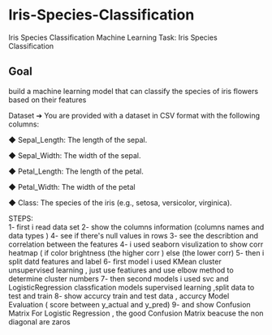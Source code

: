 # Iris-Species-Classification
Iris Species Classification
Machine Learning Task: Iris Species Classification
## Goal
build a machine learning model that can classify the species of iris flowers based on their features

Dataset
➔ You are provided with a dataset in CSV format with the following columns:

◆ Sepal_Length: The length of the sepal.

◆ Sepal_Width: The width of the sepal.

◆ Petal_Length: The length of the petal.

◆ Petal_Width: The width of the petal

◆ Class: The species of the iris (e.g., setosa, versicolor, virginica).

STEPS:  
1- first i read data set 
2- show the columns information (columns names and data types )
4- see if there's null values in rows
3- see the describtion and correlation between the features 
4- i used seaborn visulization to show corr heatmap  ( if color brightness (the higher corr ) else (the lower corr)
5- then i split datd features and label 
6- first model i used KMean cluster unsupervised learning , just use featiures and use elbow method to determine cluster numbers 
7- then second models i used svc and LogisticRegression classfication models supervised learning ,split data to test and train 
8- show accurcy train and test data , accurcy Model Evaluation ( score between y_actual and y_pred)
9- and show Confusion Matrix For Logistic Regression , the good Confusion Matrix beacuse the non diagonal are zaros 


